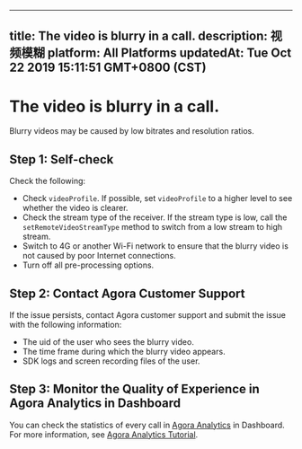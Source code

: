 
---
title: The video is blurry in a call.
description: 视频模糊
platform: All Platforms
updatedAt: Tue Oct 22 2019 15:11:51 GMT+0800 (CST)
---
# The video is blurry in a call.
Blurry videos may be caused by low bitrates and resolution ratios. 

## Step 1: Self-check

Check the following:

* Check `videoProfile`. If possible, set `videoProfile` to a higher level to see whether the video is clearer.
* Check the stream type of the receiver. If the stream type is low, call the `setRemoteVideoStreamType` method to switch from a low stream to high stream.
* Switch to 4G or another Wi-Fi network to ensure that the blurry video is not caused by poor Internet connections.
* Turn off all pre-processing options.

## Step 2: Contact Agora Customer Support

If the issue persists, contact Agora customer support and submit the issue with the following information:
* The uid of the user who sees the blurry video.
* The time frame during which the blurry video appears.
* SDK logs and screen recording files of the user.

## Step 3: Monitor the Quality of Experience in Agora Analytics in Dashboard

You can check the statistics of every call in [Agora Analytics](https://dashboard.agora.io/analytics/call/search) in Dashboard. For more information, see [Agora Analytics Tutorial](https://dashboard.agora.io/analytics/call/tutorial?_ga=2.197716463.1125435494.1542623251-764614247.1539586349).
